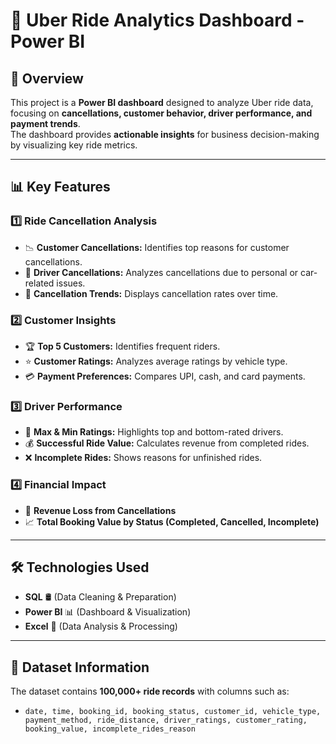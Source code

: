 
# 🚖 Uber Ride Analytics Dashboard - Power BI  

## 📌 Overview  
This project is a **Power BI dashboard** designed to analyze Uber ride data, focusing on **cancellations, customer behavior, driver performance, and payment trends**.  
The dashboard provides **actionable insights** for business decision-making by visualizing key ride metrics.  

---

## 📊 Key Features  

### 1️⃣ Ride Cancellation Analysis  
- 📉 **Customer Cancellations:** Identifies top reasons for customer cancellations.  
- 🚫 **Driver Cancellations:** Analyzes cancellations due to personal or car-related issues.  
- 📆 **Cancellation Trends:** Displays cancellation rates over time.  

### 2️⃣ Customer Insights  
- 🏆 **Top 5 Customers:** Identifies frequent riders.  
- ⭐ **Customer Ratings:** Analyzes average ratings by vehicle type.  
- 💳 **Payment Preferences:** Compares UPI, cash, and card payments.  

### 3️⃣ Driver Performance  
- 🚗 **Max & Min Ratings:** Highlights top and bottom-rated drivers.  
- 💰 **Successful Ride Value:** Calculates revenue from completed rides.  
- ❌ **Incomplete Rides:** Shows reasons for unfinished rides.  

### 4️⃣ Financial Impact  
- 🔻 **Revenue Loss from Cancellations**  
- 📈 **Total Booking Value by Status (Completed, Cancelled, Incomplete)**  

---

## 🛠 Technologies Used  
- **SQL** 🛢️ (Data Cleaning & Preparation)  
- **Power BI** 📊 (Dashboard & Visualization)  
- **Excel** 📑 (Data Analysis & Processing)  

---

## 📂 Dataset Information  
The dataset contains **100,000+ ride records** with columns such as:  
- `date, time, booking_id, booking_status, customer_id, vehicle_type, payment_method, ride_distance, driver_ratings, customer_rating, booking_value, incomplete_rides_reason`  


